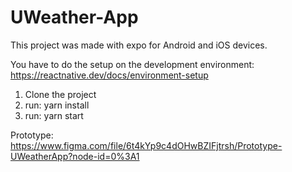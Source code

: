 # UWeather-App

This project was made with expo for Android and iOS devices.

You have to do the setup on the development environment: https://reactnative.dev/docs/environment-setup

1. Clone the project
2. run: yarn install
3. run: yarn start

Prototype: https://www.figma.com/file/6t4kYp9c4dOHwBZIFjtrsh/Prototype-UWeatherApp?node-id=0%3A1
